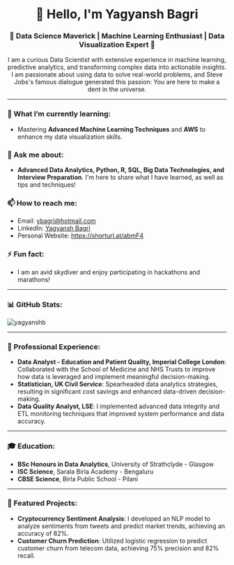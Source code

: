 <h1 align="center">👋 Hello, I'm Yagyansh Bagri</h1>
<h3 align="center">🚀 Data Science Maverick | Machine Learning Enthusiast | Data Visualization Expert 🚀</h3>

<p align="center">
  I am a curious Data Scientist with extensive experience in machine learning, predictive analytics, and transforming complex data into actionable insights. I am passionate about using data to solve real-world problems, and Steve Jobs's famous dialogue generated this passion: You are here to make a dent in the universe.
</p>

---

### 🌱 What I’m currently learning:
- Mastering **Advanced Machine Learning Techniques** and **AWS** to enhance my data visualization skills.

### 💬 Ask me about:
- **Advanced Data Analytics, Python, R, SQL, Big Data Technologies, and Interview Preparation**. I'm here to share what I have learned, as well as tips and techniques!

### 📫 How to reach me:
- Email: ybagri@hotmail.com
- LinkedIn: [Yagyansh Bagri](https://www.linkedin.com/in/ybagri/)
- Personal Website: https://shorturl.at/abmF4

### ⚡ Fun fact:
- I am an avid skydiver and enjoy participating in hackathons and marathons!

---

### 📊 GitHub Stats:
<p><img align="center" src="https://github-readme-stats.vercel.app/api/top-langs?username=yagyanshb&show_icons=true&locale=en&layout=compact" alt="yagyanshb" /></p>

---

### 💼 Professional Experience:
- **Data Analyst - Education and Patient Quality, Imperial College London**: Collaborated with the School of Medicine and NHS Trusts to improve how data is leveraged and implement meaningful decision-making.
- **Statistician, UK Civil Service**: Spearheaded data analytics strategies, resulting in significant cost savings and enhanced data-driven decision-making.
- **Data Quality Analyst, LSE**: I implemented advanced data integrity and ETL monitoring techniques that improved system performance and data accuracy.

---

### 🎓 Education:
- **BSc Honours in Data Analytics**, University of Strathclyde - Glasgow
- **ISC Science**, Sarala Birla Academy - Bengaluru 
- **CBSE Science**, Birla Public School - Pilani

---

### 🌟 Featured Projects:
- **Cryptocurrency Sentiment Analysis**: I developed an NLP model to analyze sentiments from tweets and predict market trends, achieving an accuracy of 82%.
- **Customer Churn Prediction**: Utilized logistic regression to predict customer churn from telecom data, achieving 75% precision and 82% recall.

